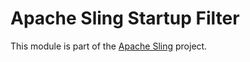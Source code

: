 # Apache Sling Startup Filter

This module is part of the [Apache Sling](https://sling.apache.org) project.
